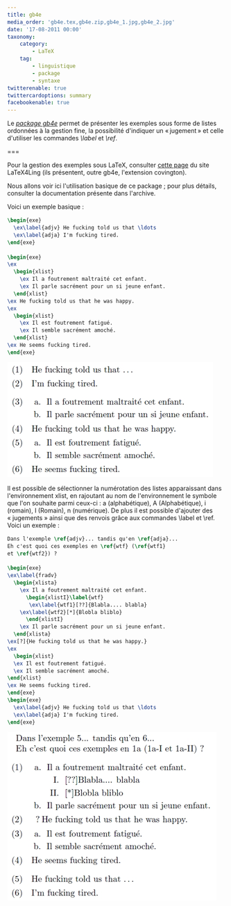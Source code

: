 ```yaml
---
title: gb4e
media_order: 'gb4e.tex,gb4e.zip,gb4e_1.jpg,gb4e_2.jpg'
date: '17-08-2011 00:00'
taxonomy:
    category:
        - LaTeX
    tag:
        - linguistique
        - package
        - syntaxe
twitterenable: true
twittercardoptions: summary
facebookenable: true
---
```


Le _[package gb4e](gb4e.zip)_ permet de présenter les exemples sous forme de listes ordonnées à la gestion fine, la possibilité d'indiquer un «&#8239;jugement&#8239;» et celle d'utiliser les commandes _\label_ et _\ref_.

===

Pour la gestion des exemples sous LaTeX, consulter [cette page](http://www.essex.ac.uk/linguistics/external/clmt/latex4ling/examples/) du site LaTeX4Ling (ils présentent, outre gb4e, l'extension covington).

Nous allons voir ici l'utilisation basique de ce package&nbsp;; pour plus détails, consulter la documentation présente dans l'archive.

Voici un exemple basique&nbsp;:

```latex
\begin{exe}
  \ex\label{adjv} He fucking told us that \ldots
  \ex\label{adja} I'm fucking tired.
\end{exe}
  
\begin{exe}
\ex
  \begin{xlist}
    \ex Il a foutrement maltraité cet enfant.
    \ex Il parle sacrément pour un si jeune enfant.
  \end{xlist}
\ex He fucking told us that he was happy.
\ex
  \begin{xlist}
    \ex Il est foutrement fatigué.
    \ex Il semble sacrément amoché.
  \end{xlist}
\ex He seems fucking tired.
\end{exe}
```

![gb4e_1](gb4e_1.jpg)

Il est possible de sélectionner la numérotation des listes apparaissant dans l'environnement xlist, en rajoutant au nom de l'environnement le symbole que l'on souhaite parmi ceux-ci : a (alphabétique), A (Alphabétique), i (romain), I (Romain), n (numérique). De plus il est possible d'ajouter des « jugements » ainsi que des renvois grâce aux commandes \label et \ref. Voici un exemple&nbsp;:

```latex
Dans l'exemple \ref{adjv}... tandis qu'en \ref{adja}...
Eh c'est quoi ces exemples en \ref{wtf} (\ref{wtf1}
et \ref{wtf2}) ?
  
\begin{exe}
\ex\label{fradv} 
  \begin{xlista}
    \ex Il a foutrement maltraité cet enfant.
      \begin{xlistI}\label{wtf}
       \ex\label{wtf1}[??]{Blabla.... blabla}
    \ex\label{wtf2}[*]{Blobla bliblo}
      \end{xlistI}
    \ex Il parle sacrément pour un si jeune enfant.
  \end{xlista}
\ex[?]{He fucking told us that he was happy.}
\ex
  \begin{xlist}
  \ex Il est foutrement fatigué.
  \ex Il semble sacrément amoché.
\end{xlist}
\ex He seems fucking tired.
\end{exe}
\begin{exe}
  \ex\label{adjv} He fucking told us that \ldots
  \ex\label{adja} I'm fucking tired.
\end{exe}
```

![gb4e_2](gb4e_2.jpg)